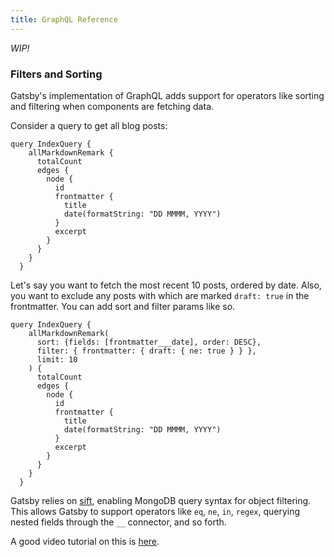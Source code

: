 ```yaml
---
title: GraphQL Reference
---
```


*WIP!*

### Filters and Sorting

Gatsby's implementation of GraphQL adds support for operators like sorting and filtering when components are fetching data.

Consider a query to get all blog posts:

```
query IndexQuery {
    allMarkdownRemark {
      totalCount
      edges {
        node {
          id
          frontmatter {
            title
            date(formatString: "DD MMMM, YYYY")
          }
          excerpt
        }
      }
    }
  }
  ```

Let's say you want to fetch the most recent 10 posts, ordered by date. Also, you want to exclude any posts with which are marked `draft: true` in the frontmatter. You can add sort and filter params like so.

```
query IndexQuery {
    allMarkdownRemark(
      sort: {fields: [frontmatter___date], order: DESC},
      filter: { frontmatter: { draft: { ne: true } } },
      limit: 10
    ) {
      totalCount
      edges {
        node {
          id
          frontmatter {
            title
            date(formatString: "DD MMMM, YYYY")
          }
          excerpt
        }
      }
    }
  }
  ```

  Gatsby relies on [sift](https://www.npmjs.com/package/sift), enabling MongoDB query syntax for object filtering. This allows Gatsby to support operators like `eq`, `ne`, `in`, `regex`, querying nested fields through the `__` connector, and so forth.

  A good video tutorial on this is [here](https://www.youtube.com/watch?v=Lg1bom99uGM).

